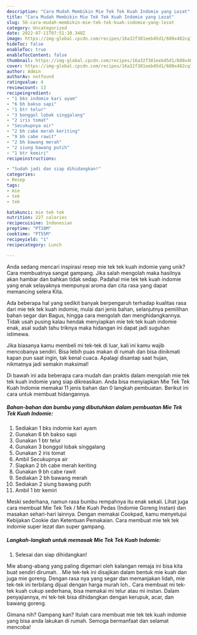 ```yaml
---
description: "Cara Mudah Membikin Mie Tek Tek Kuah Indomie yang Lezat"
title: "Cara Mudah Membikin Mie Tek Tek Kuah Indomie yang Lezat"
slug: 56-cara-mudah-membikin-mie-tek-tek-kuah-indomie-yang-lezat
category: Uncategorized
date: 2022-07-11T07:51:10.348Z
image: https://img-global.cpcdn.com/recipes/16a32f381eeb45d1/680x482cq70/mie-tek-tek-kuah-indomie-foto-resep-utama.jpg
hideToc: false
enableToc: true
enableTocContent: false
thumbnail: https://img-global.cpcdn.com/recipes/16a32f381eeb45d1/680x482cq70/mie-tek-tek-kuah-indomie-foto-resep-utama.jpg
cover: https://img-global.cpcdn.com/recipes/16a32f381eeb45d1/680x482cq70/mie-tek-tek-kuah-indomie-foto-resep-utama.jpg
author: Admin
authorAv: notfound
ratingvalue: 4
reviewcount: 13
recipeingredient:
- "1 bks indomie kari ayam"
- "6 bh bakso sapi"
- "1 btr telur"
- "3 bonggol lobak singgalang"
- "2 iris tomat"
- "Secukupnya air"
- "2 bh cabe merah keriting"
- "9 bh cabe rawit"
- "2 bh bawang merah"
- "2 siung bawang putih"
- "1 btr kemiri"
recipeinstructions:

- "Sudah jadi dan siap dihidangkan!"
categories:
- Resep
tags:
- mie
- tek
- tek

katakunci: mie tek tek 
nutrition: 227 calories
recipecuisine: Indonesian
preptime: "PT28M"
cooktime: "PT55M"
recipeyield: "1"
recipecategory: Lunch

---
```





Anda sedang mencari inspirasi resep mie tek tek kuah indomie yang unik? Cara membuatnya sangat gampang. Jika salah mengolah maka hasilnya akan hambar dan bahkan tidak sedap. Padahal mie tek tek kuah indomie yang enak selayaknya mempunyai aroma dan cita rasa yang dapat memancing selera Kita.





Ada beberapa hal yang sedikit banyak berpengaruh terhadap kualitas rasa dari mie tek tek kuah indomie, mulai dari jenis bahan, selanjutnya pemilihan bahan segar dan Bagus, hingga cara mengolah dan menghidangkannya. Tidak usah pusing kalau hendak menyiapkan mie tek tek kuah indomie enak,      asal sudah tahu triknya maka hidangan ini dapat jadi suguhan istimewa.














Jika biasanya kamu membeli mi tek-tek di luar, kali ini kamu wajib mencobanya sendiri. Bisa lebih puas makan di rumah dan bisa dinikmati kapan pun saat ingin, tak kenal cuaca. Apalagi disantap saat hujan, nikmatnya jadi semakin maksimal!






Di bawah ini ada beberapa cara mudah dan praktis dalam mengolah mie tek tek kuah indomie yang siap dikreasikan. Anda bisa menyiapkan Mie Tek Tek Kuah Indomie memakai 11 jenis bahan dan 0 langkah pembuatan. Berikut ini cara untuk membuat hidangannya.

<!--inarticleads1-->

##### Bahan-bahan dan bumbu yang dibutuhkan dalam pembuatan Mie Tek Tek Kuah Indomie:

1. Sediakan 1 bks indomie kari ayam
1. Gunakan 6 bh bakso sapi
1. Gunakan 1 btr telur
1. Gunakan 3 bonggol lobak singgalang
1. Gunakan 2 iris tomat
1. Ambil Secukupnya air
1. Siapkan 2 bh cabe merah keriting
1. Gunakan 9 bh cabe rawit
1. Sediakan 2 bh bawang merah
1. Sediakan 2 siung bawang putih
1. Ambil 1 btr kemiri


Meski sederhana, namun rasa bumbu rempahnya itu enak sekali. Lihat juga cara membuat Mie Tek Tek / Mie Kuah Pedas (Indomie Goreng Instan) dan masakan sehari-hari lainnya. Dengan memakai Cookpad, kamu menyetujui Kebijakan Cookie dan Ketentuan Pemakaian. Cara membuat mie tek tek indomie super lezat dan super gampang. 

<!--inarticleads2-->

##### Langkah-langkah untuk memasak Mie Tek Tek Kuah Indomie:


1. Selesai dan siap dihidangkan!

Mie abang-abang yang paling digemari oleh kalangan remaja ini bisa kita buat sendiri dirumah. . Mie tek-tek ini disajikan dalam bentuk mie kuah dan juga mie goreng. Dengan rasa nya yang segar dan memanjakan lidah, mie tek-tek ini terbilang dijual dengan harga murah loh.. Cara membuat mi tek-tek kuah cukup sederhana, bisa memakai mi telur atau mi instan. Dalam penyajiannya, mi tek-tek bisa dihidangkan dengan kerupuk, acar, dan bawang goreng. 

Gimana nih? Gampang kan? Itulah cara membuat mie tek tek kuah indomie yang bisa anda lakukan di rumah. Semoga bermanfaat dan selamat mencoba!
